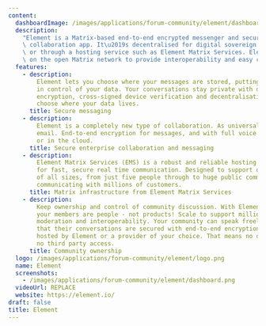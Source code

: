 ```yaml
---
content:
  dashboardImage: /images/applications/forum-community/element/dashboard.png
  description:
    "Element is a Matrix-based end-to-end encrypted messenger and secure\
    \ collaboration app. It\u2019s decentralised for digital sovereign self-hosting,\
    \ or through a hosting service such as Element Matrix Services. Element operates\
    \ on the open Matrix network to provide interoperability and easy connections."
  features:
    - description:
        Element lets you choose where your messages are stored, putting you
        in control of your data. Your conversations stay private with default end-to-end
        encryption, cross-signed device verification and decentralisation to let you
        choose where your data lives.
      title: Secure messaging
    - description:
        Element is a completely new type of collaboration. As universal as
        email. End-to-end encryption for messages, and with full voice and video. On-premise
        or in the cloud.
      title: Secure enterprise collaboration and messaging
    - description:
        Element Matrix Services (EMS) is a robust and reliable hosting service
        for fast, secure real time communication. Designed to support organisations
        of all sizes, from just five people through to huge public communities and companies
        communicating with millions of customers.
      title: Matrix infrastructure from Element Matrix Services
    - description:
        Keep ownership and control of community discussion. With Element,
        your members are people - not products! Scale to support millions, with powerful
        moderation and interoperability. Your community can speak freely in the knowledge
        that their conversations are secured with end-to-end encryption; be that on-premise,
        hosted by Element or a provider of your choice. That means no data mining and
        no third party access.
      title: Community ownership
  logo: /images/applications/forum-community/element/logo.png
  name: Element
  screenshots:
    - /images/applications/forum-community/element/dashboard.png
  videoUrl: REPLACE
  website: https://element.io/
draft: false
title: Element
---
```

